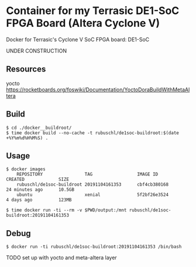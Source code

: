 # Container for my Terrasic DE1-SoC FPGA Board (Altera Cyclone V)

Docker for Terrasic's Cyclone V SoC FPGA board: DE1-SoC

UNDER CONSTRUCTION



## Resources

yocto
https://rocketboards.org/foswiki/Documentation/YoctoDoraBuildWithMetaAltera




## Build

```
$ cd ./docker__buildroot/
$ time docker build --no-cache -t rubuschl/de1soc-buildroot:$(date +%Y%m%d%H%M%S) .
```

## Usage

```
$ docker images
    REPOSITORY                TAG                 IMAGE ID            CREATED             SIZE
    rubuschl/de1soc-buildroot 20191104161353      cbf4cb380168        24 minutes ago      10.5GB
    ubuntu                    xenial              5f2bf26e3524        4 days ago          123MB

$ time docker run -ti --rm -v $PWD/output:/mnt rubuschl/de1soc-buildroot:20191104161353
```


## Debug

```
$ docker run -ti rubuschl/de1soc-buildroot:20191104161353 /bin/bash
```


TODO set up with yocto and meta-altera layer
